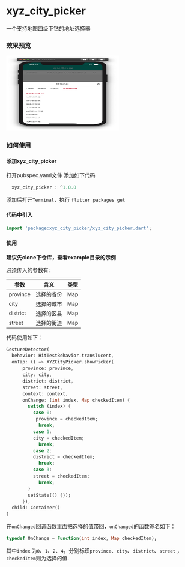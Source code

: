 # xyz_city_picker

一个支持地图四级下钻的地址选择器


### 效果预览

 <img src="./screenshot/example.png" width = "300" height = "200" alt="example" />


### 如何使用

#### 添加xyz_city_picker
打开pubspec.yaml文件
添加如下代码
``` dart
  xyz_city_picker : ^1.0.0
```
添加后打开`Terminal`，执行 `flutter packages get`

#### 代码中引入
```dart
import 'package:xyz_city_picker/xyz_city_picker.dart';
```


#### 使用

**建议先clone下仓库，查看example目录的示例**

必须传入的参数有:

| 参数         | 含义       | 类型                                |
| ------------ | ---------- | ----------------------------------- |
| province     | 选择的省份 | Map                              |
| city         | 选择的城市 | Map                              |
| district     | 选择的区县 | Map                              |
| street       | 选择的街道 | Map                              |

代码使用如下：
```dart
GestureDetector(
  behavior: HitTestBehavior.translucent,
  onTap: () => XYZCityPicker.showPicker(
      province: province,
      city: city,
      district: district,
      street: street,
      context: context,
      onChange: (int index, Map checkedItem) {
        switch (index) {
          case 0:
           province = checkedItem;
            break;
          case 1:
          city = checkedItem;
            break;
          case 2:
          district = checkedItem;
            break;
          case 3:
          street = checkedItem;
            break;
        }
        setState(() {});
      }),
  child: Container()
)
```
在`onChanged`回调函数里面把选择的值带回，`onChanged`的函数签名如下：
```dart
typedef OnChange = Function(int index, Map checkedItem);
```
其中`index` 为`0`、`1`、`2`、`4`，分别标识`province`、`city`、`district`、`street` ，`checkedItem`则为选择的值.
